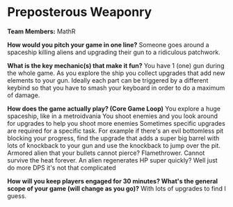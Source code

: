 # Preposterous Weaponry

**Team Members:** MathR

**How would you pitch your game in one line?**
Someone goes around a spaceship killing aliens and upgrading their gun to a ridiculous patchwork.

**What is the key mechanic(s) that make it fun?**
You have 1 (one) gun during the whole game. As you explore the ship you collect upgrades that add new elements to your gun. Ideally each part can be triggered by a different keybind so that you have to smash your keyboard in order to do a maximum of damage.

**How does the game actually play? (Core Game Loop)**
You explore a huge spaceship, like in a metroidvania
You shoot enemies and you look around for upgrades to help you shoot more enemies
Sometimes specific upgrades are required for a specific task. For example if there's an evil bottomless pit blocking your progress, find the upgrade that adds a super big barrel with lots of knockback to your gun and use the knockback to jump over the pit. Armored alien that your bullets cannot pierce? Flamethrower. Cannot survive the heat forever. An alien regenerates HP super quickly? Well just do more DPS it's not that complicated

**How will you keep players engaged for 30 minutes? What's the general scope of your game (will change as you go)?**
With lots of upgrades to find I guess.
